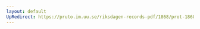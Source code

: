 ```yaml
---
layout: default
UpRedirect: https://pruto.im.uu.se/riksdagen-records-pdf/1868/prot-1868--fk--219/prot-1868--fk--219_018.pdf
---
```

